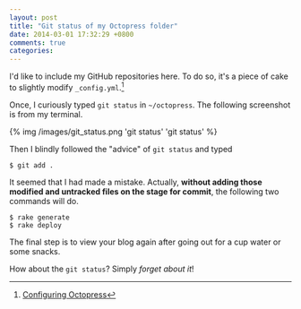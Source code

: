 ```yaml
---
layout: post
title: "Git status of my Octopress folder"
date: 2014-03-01 17:32:29 +0800
comments: true
categories: 
---
```

I'd like to include my GitHub repositories here.  To do so, it's a
piece of cake to slightly modify `_config.yml`.[^config_octopress]

Once, I curiously typed `git status` in `~/octopress`.  The following
screenshot is from my terminal.

{% img /images/git_status.png 'git status' 'git status' %}

Then I blindly followed the "advice" of `git status` and typed

```
$ git add .
```

It seemed that I had made a mistake.  Actually, **without adding those
modified and untracked files on the stage for commit**, the following
two commands will do.

```
$ rake generate
$ rake deploy
```

The final step is to view your blog again after going out for a cup
water or some snacks.

How about the `git status`?  Simply *forget about it*!

[^config_octopress]: [Configuring Octopress](http://octopress.org/docs/configuring/)

<!-- vim:set tw=70 wrap spell: -->
